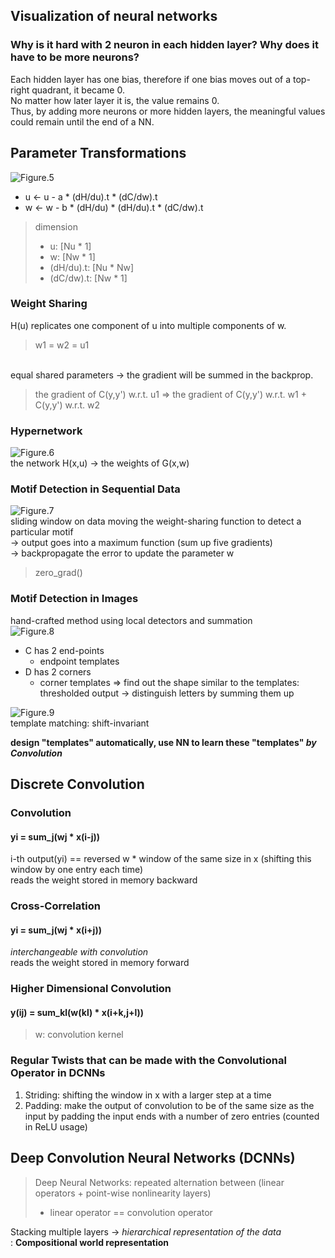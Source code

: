 ## Visualization of neural networks

### Why is it hard with 2 neuron in each hidden layer? Why does it have to be more neurons?
Each hidden layer has one bias, therefore if one bias moves out of a top-right quadrant, it became 0.   
No matter how later layer it is, the value remains 0.   
Thus, by adding more neurons or more hidden layers, the meaningful values could remain until the end of a NN.

## Parameter Transformations
![Figure.5](https://atcold.github.io/pytorch-Deep-Learning/images/week03/03-1/PT.png)   
* u <- u - a * (dH/du).t * (dC/dw).t
* w <- w - b * (dH/du) * (dH/du).t * (dC/dw).t
> dimension
> - u: [Nu * 1]
> - w: [Nw * 1]
> - (dH/du).t: [Nu * Nw]
> - (dC/dw).t: [Nw * 1]

### Weight Sharing
H(u) replicates one component of u into multiple components of w.
> w1 = w2 = u1   
<br>
equal shared parameters -> the gradient will be summed in the backprop.

> the gradient of C(y,y') w.r.t. u1 => the gradient of C(y,y') w.r.t. w1 + C(y,y') w.r.t. w2

### Hypernetwork
![Figure.6](https://atcold.github.io/pytorch-Deep-Learning/images/week03/03-1/HyperNetwork.png)   
the network H(x,u) -> the weights of G(x,w)

### Motif Detection in Sequential Data
![Figure.7](https://atcold.github.io/pytorch-Deep-Learning/images/week03/03-1/Motif.png)   
sliding window on data moving the weight-sharing function to detect a particular motif   
-> output goes into a maximum function (sum up five gradients)   
-> backpropagate the error to update the parameter w
> zero_grad()

### Motif Detection in Images
hand-crafted method using local detectors and summation   
![Figure.8](https://atcold.github.io/pytorch-Deep-Learning/images/week03/03-1/MotifImage.png)   
* C has 2 end-points
  - endpoint templates
* D has 2 corners
  - corner templates
=> find out the shape similar to the templates: thresholded output -> distinguish letters by summing them up   

![Figure.9](https://atcold.github.io/pytorch-Deep-Learning/images/week03/03-1/ShiftInvariance.png)   
template matching: shift-invariant   
   
   
**design "templates" automatically, use NN to learn these "templates" _by Convolution_**   


## Discrete Convolution

### Convolution

#### yi = sum_j(wj * x(i-j))
i-th output(yi) == reversed w * window of the same size in x (shifting this window by one entry each time)   
reads the weight stored in memory backward

### Cross-Correlation

#### yi = sum_j(wj * x(i+j))
_interchangeable with convolution_   
reads the weight stored in memory forward

### Higher Dimensional Convolution

#### y(ij) = sum_kl(w(kl) * x(i+k,j+l))
> w: convolution kernel

### Regular Twists that can be made with the Convolutional Operator in DCNNs
1. Striding: shifting the window in x with a larger step at a time   
2. Padding: make the output of convolution to be of the same size as the input by padding the input ends with a number of zero entries (counted in ReLU usage)

## Deep Convolution Neural Networks (DCNNs)

> Deep Neural Networks: repeated alternation between (linear operators + point-wise nonlinearity layers)
> * linear operator == convolution operator

Stacking multiple layers -> _hierarchical representation of the data_   
: **Compositional world representation**
